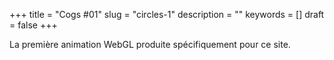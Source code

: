 +++
title = "Cogs #01"
slug = "circles-1"
description = ""
keywords = []
draft = false
+++

La première animation WebGL produite spécifiquement pour ce site.